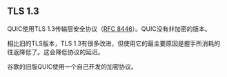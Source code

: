 ## TLS 1.3

QUIC使用TLS 1.3传输层安全协议（[RFC 8446](https://tools.ietf.org/html/rfc8446)）。QUIC没有非加密的版本。 

相比旧的TLS版本，TLS 1.3有很多改进，但使用它的最主要原因是握手所消耗的往返降低了。这会降低协议的延迟。

谷歌的旧版QUIC使用一个自己开发的加密协议。
